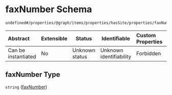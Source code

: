 # faxNumber Schema

```txt
undefined#/properties/@graph/items/properties/hasSite/properties/faxNumber
```




| Abstract            | Extensible | Status         | Identifiable            | Custom Properties | Additional Properties | Access Restrictions | Defined In                                                                      |
| :------------------ | ---------- | -------------- | ----------------------- | :---------------- | --------------------- | ------------------- | ------------------------------------------------------------------------------- |
| Can be instantiated | No         | Unknown status | Unknown identifiability | Forbidden         | Allowed               | none                | [ndl-isil.schema.json\*](../../out/ndl-isil.schema.json "open original schema") |

## faxNumber Type

`string` ([faxNumber](ndl-isil-properties-json-ld-graph-organization-properties-hassite-properties-faxnumber.md))
